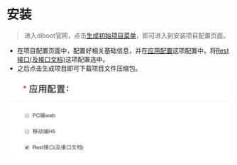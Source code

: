 # 安装

> 进入diboot官网，点击[生成初始项目菜单]()，即可进入到安装项目配置页面。

* 在项目配置页面中，配置好相关基础信息，并在[应用配置]()这项配置中，将[Rest接口(及接口文档)]()这项配置选中。
* 之后点击生成项目即可下载项目文件压缩包。

![移动端配置图片](../images/下载rest项目配置.jpg)
